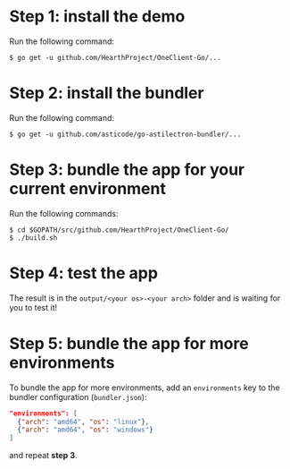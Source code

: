 # Step 1: install the demo

Run the following command:

    $ go get -u github.com/HearthProject/OneClient-Go/...

# Step 2: install the bundler

Run the following command:

    $ go get -u github.com/asticode/go-astilectron-bundler/...
    
# Step 3: bundle the app for your current environment

Run the following commands:

    $ cd $GOPATH/src/github.com/HearthProject/OneClient-Go/
    $ ./build.sh
    
# Step 4: test the app

The result is in the `output/<your os>-<your arch>` folder and is waiting for you to test it!

# Step 5: bundle the app for more environments

To bundle the app for more environments, add an `environments` key to the bundler configuration (`bundler.json`):

```json
"environments": [
  {"arch": "amd64", "os": "linux"},
  {"arch": "amd64", "os": "windows"}
]
```

and repeat **step 3**.